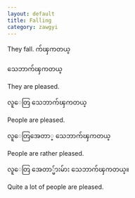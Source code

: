 ```yaml
---
layout: default
title: Falling
category: zawgyi
---
```


<p>They fall. <span class='zawgyi'>က်ၾကတယ္</span></p>

<p class='hide-trigger'><span class='zawgyi'>သေဘာက်ၾကတယ္</span></p>
<p class='hide-this'>They are pleased.</p>

<p class='hide-trigger'><span class='zawgyi'>လူေတြ သေဘာက်ၾကတယ္</span></p>
<p class='hide-this'>People are pleased.</p>

<p class='hide-trigger'><span class='zawgyi'>လူေတြအေတာ္ သေဘာက်ၾကတယ္</span></p>
<p class='hide-this'>People are rather pleased.</p>

<p class='hide-trigger'><span class='zawgyi'>လူေတြ အေတာ္မ်ားမ်ား သေဘာက်ၾကတယ္။</span></p>
<p class='hide-this'>Quite a lot of people are pleased.</p>

